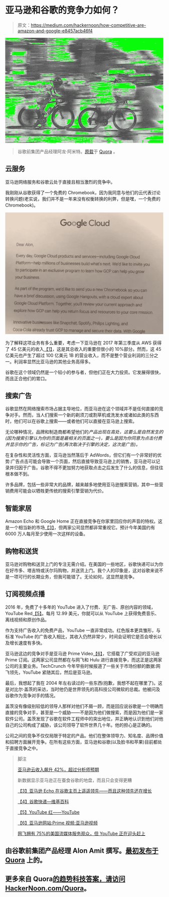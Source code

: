 # 亚马逊和谷歌的竞争力如何？

> 原文：<https://medium.com/hackernoon/how-competitive-are-amazon-and-google-e8457acb46f4>

![](img/c61b895966f52b087e076a6460c03377.png)

> 谷歌前集团产品经理阿龙·阿米特。[原载](https://www.quora.com/To-what-extent-are-Amazon-and-Google-competitors/answer/Alon-Amit)于 [Quora](http://quora.com?ref=hackernoon) 。

## **云服务**

亚马逊网络服务和谷歌云处于直接且相当激烈的竞争中。

我刚刚从谷歌获得了一个免费的 Chromebook，因为我同意与他们的云代表讨论转换问题(老实说，我们并不是一年来没有权衡转换的利弊，但是嘿，一个免费的 Chromebook)。

![](img/0e3b500291b22f3d04497362f6d46d2a.png)

为了解释这项业务有多么重要，考虑一下亚马逊在 2017 年第三季度从 AWS 获得了 45 亿美元的收入[【1】](https://www.quora.com/To-what-extent-are-Amazon-and-Google-competitors/answer/Alon-Amit#nSgjm)，这是其总收入的重要但很小的 10%部分。然而，这 45 亿美元也产生了超过 100 亿美元 1B 的营业收入，而不是整个营业利润的三分之一。利润率显然比亚马逊的其他业务高得多。

谷歌在这个领域仍然是一个较小的参与者，但他们正在大力投资。它发展得很快，而且正合他们的胃口。

## **搜索广告**

谷歌显然在网络搜索市场占据主导地位，而亚马逊在这个领域并不是任何直接的竞争对手。然而，当人们搜索一个新的剃须刀或割草机或洗发水或诸如此类的东西时，他们可以在谷歌上搜索——或者他们可以直接在亚马逊上搜索。

无论哪种情况，品牌和制造商都希望他们的*产品出现在高处，这要么是自然发生的(因为搜索引擎认为你的页面是最相关的页面之一)，要么是因为你同意为点击付费并显示你的广告，标记为广告(再次取决于引擎的决定，这次是广告)。*

在复杂性和灵活性方面，亚马逊当然落后于 AdWords，但它们有一个非常好的优势:广告点击可能会导致一个页面，然后直接导致亚马逊上的销售，亚马逊可以记录并归因于广告。谷歌不得不更加努力地获取点击之后发生了什么的信息，但往往根本做不到。

许多品牌，包括一些非常大的品牌，越来越多地使用亚马逊搜索营销，其中一些营销费用可能会以牺牲更传统的搜索引擎营销为代价。

## **智能家居**

Amazon Echo 和 Google Home 正在直接竞争在你家里回应你的声音的特权。这是一个相当新的市场[【3】](https://www.quora.com/To-what-extent-are-Amazon-and-Google-competitors/answer/Alon-Amit#VnJwk)，但两家公司显然都非常重视它。预计今年美国约有 6000 万人每月至少使用一次这样的设备。

## **购物和送货**

亚马逊对购物和送货上门的专注无需介绍。在美国的一些地区，谷歌快递可以为你在好市多、塔吉特或沃尔玛购物，并送货上门。我个人的印象是，这对谷歌来说不是一项可行的长期业务，但我可能错了。无论如何，这显然是竞争。

## **订阅视频点播**

2016 年，免费了十多年的 YouTube 进入了付费、无广告、原创内容的领域，YouTube Red[【5】](https://www.quora.com/To-what-extent-are-Amazon-and-Google-competitors/answer/Alon-Amit#SfmlP)。每月 12.99 美元，你就可以从 YouTube 上获得免费音乐、离线视频和原创作品。

作为支持广告收入的免费产品，YouTube 一直非常成功。红色版本更具雏形，与标准 YouTube 的广告收入相比，其收入仍然非常少，时间会证明它是否会增长以及增长速度有多快。

亚马逊这边的竞争对手是亚马逊 Prime Video[【6】](https://www.quora.com/To-what-extent-are-Amazon-and-Google-competitors/answer/Alon-Amit#luRfQ)，它搭载了广受欢迎的亚马逊 Prime 订阅。这两家公司显然都在与网飞和 Hulu 进行直接竞争，而这正是这两家公司的主要业务。TechCrunch 今年早些时候报道了一些关于市场份额的数据:网飞领先，YouTube 紧随其后，然后是亚马逊。

最后，我想起了我在 2004 年左右读过的一些东西(抱歉，我想不起在哪里了)。这是对比尔·盖茨的采访，当时他仍是世界领先的高科技公司微软的总裁。他被问及谷歌作为竞争对手的情况。

盖茨没有像级别较低的领导人那样对他们不屑一顾，而是回应说谷歌是一个明确而直接的竞争对手，甚至是一个威胁——不是因为他们做搜索，而是因为他们是一家软件公司。盖茨发现了谷歌在软件工程师中的突出地位，并正确地认识到他们对他自己的公司构成了威胁，该公司领导了软件世界几十年。他的担心是正确的。

公司之间的竞争不仅仅局限于特定的产品。他们在整体领导力、知名度、品牌价值和招聘方面展开竞争。在所有这些方面，亚马逊和谷歌(以及脸书和苹果)目前都处于直接竞争之中。

> 脚注
> 
> [亚马逊云收入飙升 42%，超过分析师预期](https://www.cnbc.com/2017/10/26/aws-earnings-and-revenue-q3-2017.html)
> 
> 新数据显示亚马逊正在蚕食谷歌的地盘，而且只会变得更糟
> 
> [【3】](https://www.quora.com/To-what-extent-are-Amazon-and-Google-competitors/answer/Alon-Amit#cite-VnJwk)[亚马逊 Echo 在谷歌主页上遥遥领先——而且这种领先还在增长](https://qz.com/1093475/smart-home-market-share-amazon-echo-amzn-has-a-huge-lead-on-google-home-googl/)
> 
> [【4】](https://www.quora.com/To-what-extent-are-Amazon-and-Google-competitors/answer/Alon-Amit#cite-kbBIH)[谷歌快递—维基百科](https://en.m.wikipedia.org/wiki/Google_Express)
> 
> [【5】](https://www.quora.com/To-what-extent-are-Amazon-and-Google-competitors/answer/Alon-Amit#cite-SfmlP)[YouTube 红——YouTube](http://www.youtube.com/red)
> 
> [【6】](https://www.quora.com/To-what-extent-are-Amazon-and-Google-competitors/answer/Alon-Amit#cite-luRfQ)[亚马逊网站:Prime 视频:亚马逊视频](https://www.amazon.com/Prime-Video/b?node=2676882011)
> 
> [网飞拥有 75%的美国流媒体服务观众，但 YouTube 正在迎头赶上](https://techcrunch.com/2017/04/10/netflix-reaches-75-of-u-s-streaming-service-viewers-but-youtube-is-catching-up/)

## 由谷歌前集团产品经理 Alon Amit 撰写。[最初发布于](https://www.quora.com/To-what-extent-are-Amazon-and-Google-competitors/answer/Alon-Amit) [Quora](http://quora.com?ref=hackernoon) 上的。

## 更多来自 Quora[的趋势科技答案，请访问](https://medium.com/u/3853f85f7d5e?source=post_page-----e8457acb46f4--------------------------------)[HackerNoon.com/Quora](https://hackernoon.com/quora/home)。